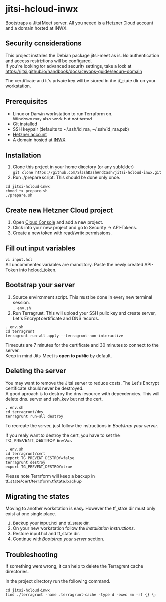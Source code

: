 # jitsi-hcloud-inwx
Bootstraps a Jitsi Meet server. All you neeed is a Hetzner Cloud account and a domain hosted at INWX.

## Security considerations
This project installes the Debian package jitsi-meet as is. No authentication and access restrictions will be configured. \
If you're looking for advanced security settings, take a look at https://jitsi.github.io/handbook/docs/devops-guide/secure-domain

The certificate and it's private key will be stored in the tf_state dir on your workstation.

## Prerequisites
- Linux or Darwin workstation to run Terraform on. \
Windows may also work but not tested.
- Git installed
- SSH keypair (defaults to ~/.ssh/id_rsa, ~/.ssh/id_rsa.pub)
- [Hetzner account](https://www.hetzner.com/)
- A domain hosted at [INWX](https://www.inwx.de/)

## Installation
1. Clone this project in your home directory (or any subfolder) \
`git clone https://github.com/SlashDashAndCash/jitsi-hcloud-inwx.git`
2. Run ./prepare script. This should be done only once.
```
cd jitsi-hcloud-inwx
chmod +x prepare.sh
./prepare.sh
```

## Create new Hetzner Cloud project
1. Open [Cloud Console](https://console.hetzner.cloud/projects) and add a new project.
2. Click into your new project and go to Security -> API-Tokens.
3. Create a new token with read/write permissions.

## Fill out input variables
`vi input.hcl` \
All uncommented variables are mandatory. Paste the newly created API-Token into hcloud_token.

## Bootstrap your server
1. Source environment script. This must be done in every new terminal session. \
`. env.sh`
2. Run Terragrunt. This will upload your SSH pulic key and create server, Let's Encrypt certificate and DNS records.
```
. env.sh
cd terragrunt
terragrunt run-all apply --terragrunt-non-interactive
```
Timeouts are 7 minutes for the certificate and 30 minutes to connect to the server. \
Keep in mind Jitsi Meet is **open to public** by default.

## Deleting the server
You may want to remove the Jitsi server to reduce costs. The Let's Encrypt certificate should never be destroyed. \
A good aproach is to destroy the dns resource with dependencies. This will delete dns, server and ssh_key but not the cert.
```
. env.sh
cd terragrunt/dns
terragrunt run-all destroy
```

To recreate the server, just follow the instructions in *Bootstrap your server*.

If you realy want to destroy the cert, you have to set the TG_PREVENT_DESTROY EnvVar.
```
. env.sh
cd terragrunt/cert
export TG_PREVENT_DESTROY=false
terragrunt destroy
export TG_PREVENT_DESTROY=true
```
Please note Terraform will keep a backup in tf_state/cert/terraform.tfstate.backup

## Migrating the states
Moving to another workstation is easy. However the tf_state dir must only exist at one single place.
1. Backup your input.hcl and tf_state dir.
2. On your new workstation follow the *installation instructions*.
3. Restore input.hcl and tf_state dir.
4. Continue with *Bootstrap your server* section.

## Troubleshooting
If something went wrong, it can help to delete the Terragrunt cache directories.

In the project directory run the following command.
```
cd jitsi-hcloud-inwx
find ./terragrunt -name .terragrunt-cache -type d -exec rm -rf {} \;
```
